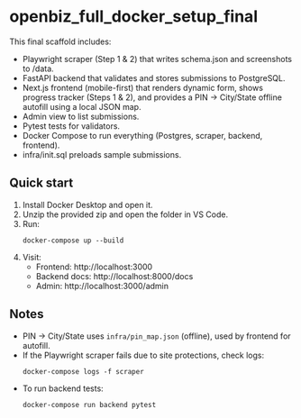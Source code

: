 # openbiz_full_docker_setup_final

This final scaffold includes:
- Playwright scraper (Step 1 & 2) that writes schema.json and screenshots to /data.
- FastAPI backend that validates and stores submissions to PostgreSQL.
- Next.js frontend (mobile-first) that renders dynamic form, shows progress tracker (Steps 1 & 2),
  and provides a PIN -> City/State offline autofill using a local JSON map.
- Admin view to list submissions.
- Pytest tests for validators.
- Docker Compose to run everything (Postgres, scraper, backend, frontend).
- infra/init.sql preloads sample submissions.

## Quick start
1. Install Docker Desktop and open it.
2. Unzip the provided zip and open the folder in VS Code.
3. Run:
   ```
   docker-compose up --build
   ```
4. Visit:
   - Frontend: http://localhost:3000
   - Backend docs: http://localhost:8000/docs
   - Admin: http://localhost:3000/admin

## Notes
- PIN -> City/State uses `infra/pin_map.json` (offline), used by frontend for autofill.
- If the Playwright scraper fails due to site protections, check logs:
  ```
  docker-compose logs -f scraper
  ```
- To run backend tests:
  ```
  docker-compose run backend pytest
  ```
